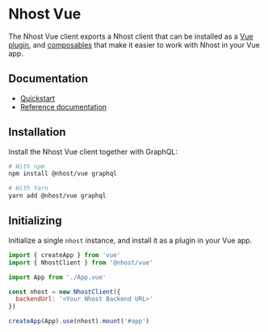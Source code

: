 # Nhost Vue

The Nhost Vue client exports a Nhost client that can be installed as a [Vue plugin](https://vuejs.org/guide/reusability/plugins.html), and [composables](https://vuejs.org/guide/reusability/composables.html) that make it easier to work with Nhost in your Vue app.
## Documentation

- [Quickstart](https://docs.nhost.io/platform/quickstarts/vue)
- [Reference documentation](https://docs.nhost.io/reference/vue)
## Installation

Install the Nhost Vue client together with GraphQL:

```bash
# With npm
npm install @nhost/vue graphql

# With Yarn
yarn add @nhost/vue graphql

```


## Initializing

Initialize a single `nhost` instance, and install it as a plugin in your Vue app.

```js title=src/main.js
import { createApp } from 'vue'
import { NhostClient } from '@nhost/vue'

import App from './App.vue'

const nhost = new NhostClient({
  backendUrl: '<Your Nhost Backend URL>'
})

createApp(App).use(nhost).mount('#app')
```
